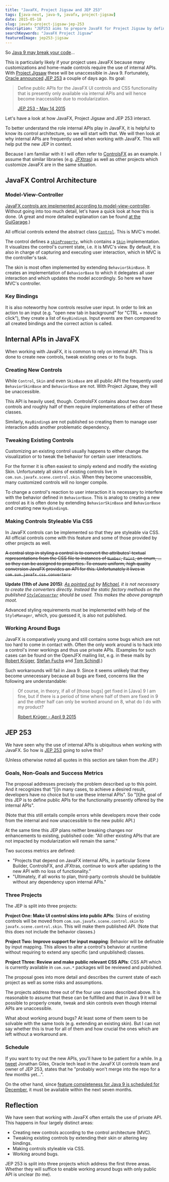 ```yaml
---
title: "JavaFX, Project Jigsaw and JEP 253"
tags: [java-next, java-9, javafx, project-jigsaw]
date: 2015-05-18
slug: javafx-project-jigsaw-jep-253
description: "JEP253 aims to prepare JavaFX for Project Jigsaw by defining public APIs for functionality that will become inaccessible due to modularization."
searchKeywords: "JavaFX Project Jigsaw"
featuredImage: jep253-jigsaw
---
```


So [Java 9 may break your code](how-java-9-and-project-jigsaw-may-break-your-code)...

This is particularly likely if your project uses JavaFX because many customizations and home-made controls require the use of internal APIs.
With [Project Jigsaw](http://openjdk.java.net/projects/jigsaw/) these will be unaccessible in Java 9.
Fortunately, [Oracle announced](http://mail.openjdk.java.net/pipermail/openjfx-dev/2015-May/017242.html) [JEP 253](http://openjdk.java.net/jeps/253) a couple of days ago.
Its goal:

> Define public APIs for the JavaFX UI controls and CSS functionality that is presently only available via internal APIs and will hence become inaccessible due to modularization.
>
> [JEP 253 - May 14 2015](http://openjdk.java.net/projects/jigsaw/)

Let's have a look at how JavaFX, Project Jigsaw and JEP 253 interact.

To better understand the role internal APIs play in JavaFX, it is helpful to know its control architecture, so we will start with that.
We will then look at why internal APIs are frequently used when working with JavaFX.
This will help put the new JEP in context.

Because I am familiar with it I will often refer to [ControlsFX](http://controlsfx.org/) as an example.
I assume that similar libraries (e.g. [JFXtras](http://jfxtras.org/)) as well as other projects which customize JavaFX are in the same situation.

## JavaFX Control Architecture

### Model-View-Controller

[JavaFX controls are implemented according to model-view-controller](https://wiki.openjdk.java.net/display/OpenJFX/UI+Controls+Architecture).
Without going into too much detail, let's have a quick look at how this is done.
(A great and more detailed explanation can be found [at the GuiGarage](http://www.guigarage.com/2012/11/custom-ui-controls-with-javafx-part-1/).)

All official controls extend the abstract class [`Control`](https://docs.oracle.com/javase/8/javafx/api/javafx/scene/control/Control.html).
This is MVC's model.

The control defines a [`skinProperty`](https://docs.oracle.com/javase/8/javafx/api/javafx/scene/control/Control.html#skinProperty), which contains a [`Skin`](https://docs.oracle.com/javase/8/javafx/api/javafx/scene/control/Skin.html) implementation.
It visualizes the control's current state, i.e.
it is MVC's view.
By default, it is also in charge of capturing and executing user interaction, which in MVC is the controller's task.

The skin is most often implemented by extending `BehaviorSkinBase`.
It creates an implementation of `BehaviorBase` to which it delegates all user interaction and which updates the model accordingly.
So here we have MVC's controller.

### Key Bindings

It is also noteworthy how controls resolve user input.
In order to link an action to an input (e.g. "open new tab in background" for "CTRL + mouse click"), they create a list of `KeyBinding`s.
Input events are then compared to all created bindings and the correct action is called.

## Internal APIs in JavaFX

When working with JavaFX, it is common to rely on internal API.
This is done to create new controls, tweak existing ones or to fix bugs.

### Creating New Controls

While `Control`, `Skin` and even `SkinBase` are all public API the frequently used `BehaviorSkinBase` and `BehaviorBase` are not.
With Project Jigsaw, they will be unaccessible.

This API is heavily used, though.
ControlsFX contains about two dozen controls and roughly half of them require implementations of either of these classes.

Similarly, `KeyBinding`s are not published so creating them to manage user interaction adds another problematic dependency.

### Tweaking Existing Controls

Customizing an existing control usually happens to either change the visualization or to tweak the behavior for certain user interactions.

For the former it is often easiest to simply extend and modify the existing Skin.
Unfortunately all skins of existing controls live in `com.sun.javafx.scene.control.skin`.
When they become unaccessible, many customized controls will no longer compile.

To change a control's reaction to user interaction it is necessary to interfere with the behavior defined in `BehaviorBase`.
This is analog to creating a new control as it is often done by extending `BehaviorSkinBase` and `BehaviorBase` and creating new `KeyBinding`s.

### Making Controls Styleable Via CSS

In JavaFX controls can be implemented so that they are styleable via CSS.
All official controls come with this feature and some of those provided by other projects as well.

~~A central step in styling a control is to convert the attributes' textual representations from the CSS file to instances of `Number`, `Paint`, an enum, ... so they can be assigned to properties.
To ensure uniform, high quality conversion JavaFX provides an API for this.
Unfortunately it lives in `com.sun.javafx.css.converters`.~~

**Update (11th of June 2015)**:
*[As pointed out](javafx-project-jigsaw-jep-253)<!-- comment-2038193283 --> by [Michael](https://disqus.com/by/michaelennen/), it is not necessary to create the converters directly.
Instead the static factory methods on the published [`StyleConverter`](https://docs.oracle.com/javase/8/javafx/api/javafx/css/StyleConverter.html) should be used.
This makes the above paragraph moot.*

Advanced styling requirements must be implemented with help of the `StyleManager`, which, you guessed it, is also not published.

### Working Around Bugs

JavaFX is comparatively young and still contains some bugs which are not too hard to come in contact with.
Often the only work around is to hack into a control's inner workings and thus use private APIs.
(Examples for such cases can be found on the OpenJFX mailing list, e.g. in these mails by [Robert Krüger](http://mail.openjdk.java.net/pipermail/openjfx-dev/2015-April/017045.html), [Stefan Fuchs](http://mail.openjdk.java.net/pipermail/openjfx-dev/2015-April/017063.html) and [Tom Schindl](http://mail.openjdk.java.net/pipermail/openjfx-dev/2015-April/017043.html).)

Such workarounds will fail in Java 9.
Since it seems unlikely that they become unnecessary because all bugs are fixed, concerns like the following are understandable:

> Of course, in theory, if all of [those bugs] get fixed in [Java] 9 I am fine, but if there is a period of time where half of them are fixed in 9 and the other half can only be worked around on 8, what do I do with my product?
>
> [Robert Krüger - April 9 2015](http://mail.openjdk.java.net/pipermail/openjfx-dev/2015-April/017046.html)

## JEP 253

We have seen why the use of internal APIs is ubiquitous when working with JavaFX.
So how is [JEP 253](http://openjdk.java.net/jeps/253) going to solve this?

(Unless otherwise noted all quotes in this section are taken from the JEP.)

### Goals, Non-Goals and Success Metrics

The proposal addresses precisely the problem described up to this point.
And it recognizes that "\[i\]n many cases, to achieve a desired result, developers have no choice but to use these internal APIs".
So "\[t\]he goal of this JEP is to define public APIs for the functionality presently offered by the internal APIs".

(Note that this still entails compile errors while developers move their code from the internal and now unaccessible to the new public API.)

At the same time this JEP plans neither breaking changes nor enhancements to existing, published code: "All other existing APIs that are not impacted by modularization will remain the same."

Two success metrics are defined:

-   "Projects that depend on JavaFX internal APIs, in particular Scene Builder, ControlsFX, and JFXtras, continue to work after updating to the new API with no loss of functionality."
-   "Ultimately, if all works to plan, third-party controls should be buildable without any dependency upon internal APIs."

### Three Projects

The JEP is split into three projects:

**Project One: Make UI control skins into public APIs**:
Skins of existing controls will be moved from `com.sun.javafx.scene.control.skin` to `javafx.scene.control.skin`.
This will make them published API.
(Note that this does not include the behavior classes.)

**Project Two: Improve support for input mapping**:
Behavior will be definable by input mapping.
This allows to alter a control's behavior at runtime without requiring to extend any specific (and unpublished) classes.

**Project Three: Review and make public relevant CSS APIs**:
CSS API which is currently available in `com.sun.*` packages will be reviewed and published.

The proposal goes into more detail and describes the current state of each project as well as some risks and assumptions.

The projects address three out of the four use cases described above.
It is reasonable to assume that these can be fulfilled and that in Java 9 it will be possible to properly create, tweak and skin controls even though internal APIs are unaccessible.

What about working around bugs?
At least some of them seem to be solvable with the same tools (e.g. extending an existing skin).
But I can not say whether this is true for all of them and how crucial the ones which are left without a workaround are.

### Schedule

If you want to try out the new APIs, you'll have to be patient for a while.
In [a tweet](https://twitter.com/JonathanGiles/status/599671529786384384) Jonathan Giles, Oracle tech lead in the JavaFX UI controls team and owner of JEP 253, states that he "probably won't merge into the repo for a few months yet...".

On the other hand, since [feature completeness for Java 9 is scheduled for December](http://mail.openjdk.java.net/pipermail/jdk9-dev/2015-May/002172.html), it must be available within the next seven months.

## Reflection

We have seen that working with JavaFX often entails the use of private API.
This happens in four largely distinct areas:

-   Creating new controls according to the control architecture (MVC).
-   Tweaking existing controls by extending their skin or altering key bindings.
-   Making controls styleable via CSS.
-   Working around bugs.

JEP 253 is split into three projects which address the first three areas.
Whether they will suffice to enable working around bugs with only public API is unclear (to me).
